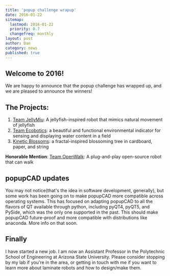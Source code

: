 ```yaml
---
title: 'popup challenge wrapup'
date: 2016-01-22
sitemap:
  lastmod: 2016-01-22
  priority: 0.7
  changefreq: monthly
layout: post
author: Dan
category: news
published: true
---
```


Welcome to 2016!
-----
 We are happy to announce that the popup challenge has wrapped up, and we are pleased to announce the winners!

The Projects:
----------------
1. [Team JellyMiu](http://www.popupcad.org/challenge-wrapup/): A jellyfish-inspired robot that mimics natural movement of jellyfish
2. [Team Ecobotics](http://www.popupcad.org/challenge-wrapup/): a beautiful and functional environmental indicator for sensing and displaying water content in a field
3. [Kinetic Blossoms](http://www.popupcad.org/challenge-wrapup/): a fractal-inspired blossoming tree in cardboard, paper, and string

**Honorable Mention**: [Team OpenWalk](http://www.popupcad.org/challenge-wrapup/): A plug-and-play open-source robot that can walk

popupCAD updates
----------------

You may not notice(that's the idea in software development, generally), but some work has been going on to make popupCAD more compatible across operating systems.  This has focused on adapting popupCAD to all the flavors of QT available through python, including pyQT4, pyQT5, and PySide, which was the only one supported in the past.  This should make popupCAD future-proof and more compatible with distributions like anaconda.  More info on that soon.

Finally
------

I have started a new job.  I am now an Assistant Professor in the Polytechnic School of Engineering at Arizona State University.  Please consider stopping by my lab if you're in the area, or getting in touch with me if you want to learn more about laminate robots and how to design/make them.
